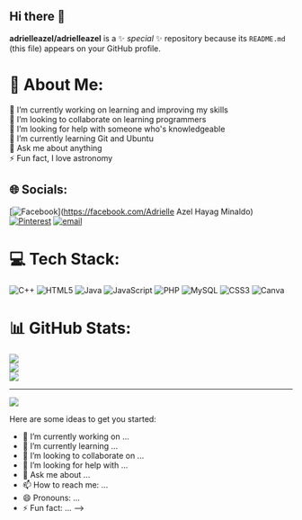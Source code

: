 ## Hi there 👋




<!-- Proudly created with GPRM ( https://gprm.itsvg.in ) -->
**adrielleazel/adrielleazel** is a ✨ _special_ ✨ repository because its `README.md` (this file) appears on your GitHub profile.
# 💫 About Me:
🔭 I’m currently working on learning and improving my skills<br>👯 I’m looking to collaborate on learning programmers<br>🤝 I’m looking for help with someone who's knowledgeable<br>🌱 I’m currently learning Git and Ubuntu<br>💬 Ask me about anything<br>⚡ Fun fact, I love astronomy


## 🌐 Socials:
[![Facebook](https://img.shields.io/badge/Facebook-%231877F2.svg?logo=Facebook&logoColor=white)](https://facebook.com/Adrielle Azel Hayag Minaldo) [![Pinterest](https://img.shields.io/badge/Pinterest-%23E60023.svg?logo=Pinterest&logoColor=white)](https://pinterest.com/Elleirdazel) [![email](https://img.shields.io/badge/Email-D14836?logo=gmail&logoColor=white)](mailto:adrielleazel.minaldo@cvsu.edu) 

# 💻 Tech Stack:
![C++](https://img.shields.io/badge/c++-%2300599C.svg?style=for-the-badge&logo=c%2B%2B&logoColor=white) ![HTML5](https://img.shields.io/badge/html5-%23E34F26.svg?style=for-the-badge&logo=html5&logoColor=white) ![Java](https://img.shields.io/badge/java-%23ED8B00.svg?style=for-the-badge&logo=openjdk&logoColor=white) ![JavaScript](https://img.shields.io/badge/javascript-%23323330.svg?style=for-the-badge&logo=javascript&logoColor=%23F7DF1E) ![PHP](https://img.shields.io/badge/php-%23777BB4.svg?style=for-the-badge&logo=php&logoColor=white) ![MySQL](https://img.shields.io/badge/mysql-4479A1.svg?style=for-the-badge&logo=mysql&logoColor=white) ![CSS3](https://img.shields.io/badge/css3-%231572B6.svg?style=for-the-badge&logo=css3&logoColor=white) ![Canva](https://img.shields.io/badge/Canva-%2300C4CC.svg?style=for-the-badge&logo=Canva&logoColor=white)
# 📊 GitHub Stats:
![](https://github-readme-stats.vercel.app/api?username=adrielleazel&theme=dark&hide_border=false&include_all_commits=true&count_private=true)<br/>
![](https://nirzak-streak-stats.vercel.app/?user=adrielleazel&theme=dark&hide_border=false)<br/>
![](https://github-readme-stats.vercel.app/api/top-langs/?username=adrielleazel&theme=dark&hide_border=false&include_all_commits=true&count_private=true&layout=compact)

---
[![](https://visitcount.itsvg.in/api?id=adrielleazel&icon=0&color=0)](https://visitcount.itsvg.in)
<!-- Proudly created with GPRM ( https://gprm.itsvg.in ) -->
Here are some ideas to get you started:

- 🔭 I’m currently working on ...
- 🌱 I’m currently learning ...
- 👯 I’m looking to collaborate on ...
- 🤔 I’m looking for help with ...
- 💬 Ask me about ...
- 📫 How to reach me: ...
- 😄 Pronouns: ...
- ⚡ Fun fact: ...
-->
